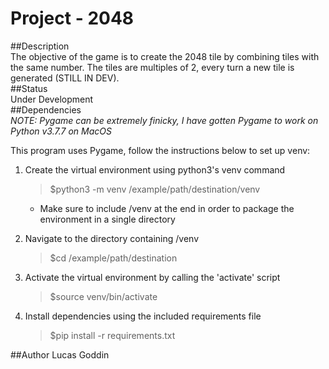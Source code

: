 # Project - 2048
##Description  
The objective of the game is to create the 2048 tile by combining tiles with the same number.
The tiles are multiples of 2, every turn a new tile is generated (STILL IN DEV).  
##Status  
Under Development  
##Dependencies  
*NOTE: Pygame can be extremely finicky, I have gotten Pygame to work on Python v3.7.7 on MacOS*  
  
This program uses Pygame, follow the instructions below to set up venv:

1. Create the virtual environment using python3's venv command
    >$python3 -m venv /example/path/destination/venv
    - Make sure to include /venv at the end in order to package the environment in a single directory

2. Navigate to the directory containing /venv
    >$cd /example/path/destination
3. Activate the virtual environment by calling the 'activate' script
    >$source venv/bin/activate
4. Install dependencies using the included requirements file
    >$pip install -r requirements.txt
                                                           
##Author
Lucas Goddin

